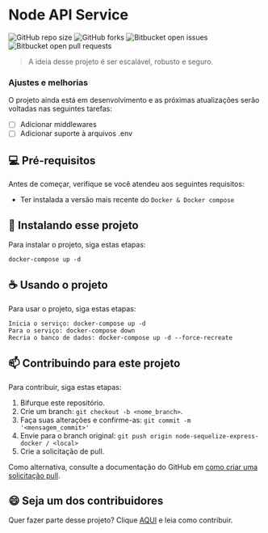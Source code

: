 # Node API Service

<!---Esses são exemplos. Veja https://shields.io para outras pessoas ou para personalizar este conjunto de escudos. Você pode querer incluir dependências, status do projeto e informações de licença aqui--->

![GitHub repo size](https://img.shields.io/github/repo-size/gabrielmrts/node-sequelize-express-docker?style=for-the-badge)
![GitHub forks](https://img.shields.io/github/forks/gabrielmrts/node-sequelize-express-docker?style=for-the-badge)
![Bitbucket open issues](https://img.shields.io/bitbucket/issues/gabrielmrts/node-sequelize-express-docker?style=for-the-badge)
![Bitbucket open pull requests](https://img.shields.io/bitbucket/pr-raw/gabrielmrts/node-sequelize-express-docker?style=for-the-badge)

> A ideia desse projeto é ser escalável, robusto e seguro.

### Ajustes e melhorias

O projeto ainda está em desenvolvimento e as próximas atualizações serão voltadas nas seguintes tarefas:

- [ ] Adicionar middlewares
- [ ] Adicionar suporte à arquivos .env

## 💻 Pré-requisitos

Antes de começar, verifique se você atendeu aos seguintes requisitos:
<!---Estes são apenas requisitos de exemplo. Adicionar, duplicar ou remover conforme necessário--->
* Ter instalada a versão mais recente do `Docker & Docker compose`

## 🚀 Instalando esse projeto

Para instalar o projeto, siga estas etapas:

```
docker-compose up -d
```

## ☕ Usando o projeto

Para usar o projeto, siga estas etapas:

```
Inicia o serviço: docker-compose up -d
Para o serviço: docker-compose down
Recria o banco de dados: docker-compose up -d --force-recreate
```

## 📫 Contribuindo para este projeto
<!---Se o seu README for longo ou se você tiver algum processo ou etapas específicas que deseja que os contribuidores sigam, considere a criação de um arquivo CONTRIBUTING.md separado--->
Para contribuir, siga estas etapas:

1. Bifurque este repositório.
2. Crie um branch: `git checkout -b <nome_branch>`.
3. Faça suas alterações e confirme-as: `git commit -m '<mensagem_commit>'`
4. Envie para o branch original: `git push origin node-sequelize-express-docker / <local>`
5. Crie a solicitação de pull.

Como alternativa, consulte a documentação do GitHub em [como criar uma solicitação pull](https://help.github.com/en/github/collaborating-with-issues-and-pull-requests/creating-a-pull-request).

## 😄 Seja um dos contribuidores<br>

Quer fazer parte desse projeto? Clique [AQUI](CONTRIBUTING.md) e leia como contribuir.

